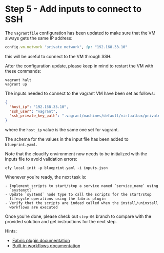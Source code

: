 # Step 5 - Add inputs to connect to SSH

The `Vagrantfile` configuration has been updated to make sure that the VM
always gets the same IP address:

```ruby
config.vm.network "private_network", ip: "192.168.33.10"
```

this will be useful to connect to the VM through SSH.

After the configuration update, please keep in mind to restart the VM with these commands:

    vagrant halt
    vagrant up

The inputs needed to connect to the vagrant VM have been set as follows:

```json
{
  "host_ip": "192.168.33.10",
  "ssh_user": "vagrant",
  "ssh_private_key_path": ".vagrant/machines/default/virtualbox/private_key"
}
```

where the `host_ip` value is the same one set for vagrant.

The schema for the values in the input file has been added to `blueprint.yaml`.

Note that the cloudify environment now needs to be initialized with the inputs
file to avoid validation errors:

    cfy local init -p blueprint.yaml -i inputs.json

Whenever you're ready, the next task is:

    - Implement scripts to start/stop a service named `service_name` using
      `systemctl`
    - Update `systemd` node type to call the scripts for the start/stop
      lifecycle operations using the fabric plugin
    - Verify that the scripts are indeed called when the install/uninstall
      workflows are executed

Once you're done, please check out `step-06` branch to compare with the provided
solution and get instructions for the next step.

Hints:
- [Fabric plugin documentation](http://docs.getcloudify.org/3.4.0/plugins/fabric/)
- [Built-in workflows documentation](http://docs.getcloudify.org/3.4.0/workflows/built-in-workflows/)
